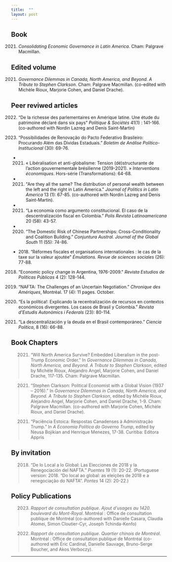 ```yaml
---
title:  ""
layout: post
---
```



## Book 

2021. _Consolidating Economic Governance in Latin America_. Cham: Palgrave Macmillan. 


## Edited volume 

2021. _Governance Dilemmas in Canada, North America, and Beyond. A Tribute to Stephen Clarkson_. Cham: Palgrave Macmillan. (co-edited with Michèle Rioux, Marjorie Cohen, and Daniel Drache).


## Peer reviwed articles

2022. “De la richesse des parlementaires en Amérique latine. Une étude du patrimoine déclaré dans six pays” _Politique & Sociétés_ 41(1) : 141-166. (co-authored with Nordin Lazreg and Denis Saint-Martin)

2021. “Possibilidades de Renovação do Pacto Federativo Brasileiro: Procurando Além das Dívidas Estaduais.” _Boletim de Análise Político-Institucional_ (30): 69-76.

- 2021. « Libéralisation et anti-globalisme: Tension (dé)structurante de l’action gouvernementale brésilienne (2019-2021). » _Interventions économiques_. Hors-série (Transformations): 64-68. 

- 2021. "Are they all the same? The distribution of personal wealth between the left and the right in Latin America." _Journal of Politics in Latin America_ 13 (1): 67-85. (co-authored with Nordin Lazreg and Denis Saint-Martin).

- 2021. “La economía como argumento constitucional. El caso de la descentralización fiscal en Colombia.” _Polis Revista Latinoamericana_ 20 (58): 43-57. 

- 2020. “The Domestic Risk of Chinese Partnerships: Cross-Conditionality and Coalition Building.” _Conjuntura Austral. Journal of the Global South_ 11 (55): 74-86.

- 2018. “Réformes fiscales et organisations internationales : le cas de la taxe sur la valeur ajoutée” _Émulations. Revue de sciences sociales_ (26): 77-88.  

2018. “Economic policy change in Argentina, 1976-2009." _Revista Estudios de Políticas Públicas_ 4 (2): 128-144. 

2017. “NAFTA: The Challenges of an Uncertain Negotiation.” _Chronique des Amériques_, Montréal. 17 (4): 11 pages. October.  

2016. “Es la política!: Explicando la recentralización de recursos en contextos económicos divergentes. Los casos de Brasil y Colombia.” _Revista d’Estudis Autonòmics i Federals_ (23): 80-114. 

2013. “La descentralización y la deuda en el Brasil contemporáneo.” _Ciencia Política_, 8 (16): 66-88.


## Book Chapters

> 2021. “Will North America Survive? Embedded Liberalism in the post-Trump Economic Order.” In _Governance Dilemmas in Canada, North America, and Beyond. A Tribute to Stephen Clarkson_, edited by Michèle Rioux, Alejandro Angel, Marjorie Cohen, and Daniel Drache, 117-135. Cham: Palgrave Macmillan.

> 2021. “Stephen Clarkson: Political Economist with a Global Vision (1937 – 2016).” In _Governance Dilemmas in Canada, North America, and Beyond. A Tribute to Stephen Clarkson_, edited by Michèle Rioux, Alejandro Angel, Marjorie Cohen, and Daniel Drache, 1-9. Cham: Palgrave Macmillan. (co-authored with Marjorie Cohen, Michèle Rioux, and Daniel Drache).
 
> 2021. “Paciência Estoica: Respostas Canadenses à Administração Trump.” In _A Economia Política do Governo Trump_, edited by Neusa Bojikian and Henrique Menezes, 17-38. Curitiba: Editora Appris


## By invitation

> 2018. “De lo Local a lo Global: Las Elecciones de 2018 y la Renegociación del NAFTA.” _Puentes_ 19 (1): 20-22. (Portuguese version: 2018. “Do local ao global: as eleições de 2018 e a renegociação do NAFTA”. _Pontes_ 14 (2): 20-22.)


## Policy Publications

> 2023. _Rapport de consultation publique. Ajout d'usages au 1420. boulevard du Mont-Royal_. Montréal : Office de consultation publique de Montréal (co-authored with Danielle Casara, Claudia Atomei, Simon Cloutier-Cyr, Joseph Tchinda-Kenfo)

> 2022. _Rapport de consultation publique. Quartier chinois de Montréal_. Montréal : Office de consultation publique de Montréal (co-authored with Éric Cardinal, Danielle Sauvage, Bruno-Serge Boucher, and Akos Verboczy).

---
